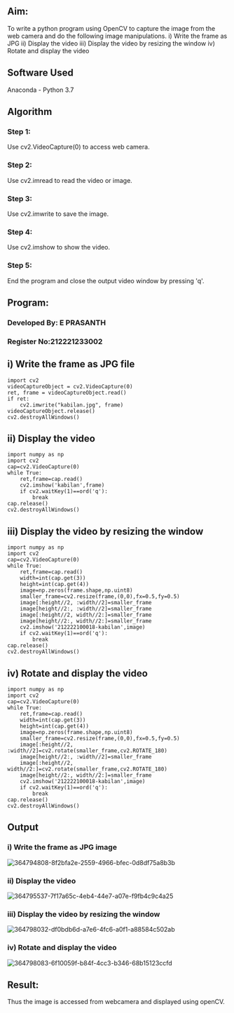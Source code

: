 
## Aim:
 
To write a python program using OpenCV to capture the image from the web camera and do the following image manipulations.
i) Write the frame as JPG 
ii) Display the video 
iii) Display the video by resizing the window
iv) Rotate and display the video

## Software Used
Anaconda - Python 3.7
## Algorithm
### Step 1:
Use cv2.VideoCapture(0) to access web camera.

### Step 2:
Use cv2.imread to read the video or image.

### Step 3:
Use cv2.imwrite to save the image.

### Step 4:
Use cv2.imshow to show the video.

### Step 5:
End the program and close the output video window by pressing 'q'.

## Program:
### Developed By: E PRASANTH
### Register No:212221233002

## i) Write the frame as JPG file
```
import cv2
videoCaptureObject = cv2.VideoCapture(0)
ret, frame = videoCaptureObject.read()
if ret:
    cv2.imwrite("kabilan.jpg", frame)
videoCaptureObject.release()
cv2.destroyAllWindows()
```



## ii) Display the video
```
import numpy as np
import cv2
cap=cv2.VideoCapture(0)
while True:
    ret,frame=cap.read()
    cv2.imshow('kabilan',frame)
    if cv2.waitKey(1)==ord('q'):
        break
cap.release()
cv2.destroyAllWindows()
```



## iii) Display the video by resizing the window
```
import numpy as np
import cv2
cap=cv2.VideoCapture(0)
while True:
    ret,frame=cap.read()
    width=int(cap.get(3))
    height=int(cap.get(4))
    image=np.zeros(frame.shape,np.uint8)
    smaller_frame=cv2.resize(frame,(0,0),fx=0.5,fy=0.5)
    image[:height//2, :width//2]=smaller_frame
    image[height//2:, :width//2]=smaller_frame
    image[:height//2, width//2:]=smaller_frame
    image[height//2:, width//2:]=smaller_frame
    cv2.imshow('212222100018-kabilan',image)
    if cv2.waitKey(1)==ord('q'):
        break
cap.release()
cv2.destroyAllWindows()
```



## iv) Rotate and display the video
```
import numpy as np
import cv2
cap=cv2.VideoCapture(0)
while True:
    ret,frame=cap.read()
    width=int(cap.get(3))
    height=int(cap.get(4))
    image=np.zeros(frame.shape,np.uint8)
    smaller_frame=cv2.resize(frame,(0,0),fx=0.5,fy=0.5)
    image[:height//2, :width//2]=cv2.rotate(smaller_frame,cv2.ROTATE_180)
    image[height//2:, :width//2]=smaller_frame
    image[:height//2, width//2:]=cv2.rotate(smaller_frame,cv2.ROTATE_180)
    image[height//2:, width//2:]=smaller_frame
    cv2.imshow('212222100018-kabilan',image)
    if cv2.waitKey(1)==ord('q'):
        break
cap.release()
cv2.destroyAllWindows()
```
## Output

### i) Write the frame as JPG image
![364794808-8f2bfa2e-2559-4966-bfec-0d8df75a8b3b](https://github.com/user-attachments/assets/49b5d0e1-fc59-457f-a244-834096e417c1)


### ii) Display the video
![364795537-7f17a65c-4eb4-44e7-a07e-f9fb4c9c4a25](https://github.com/user-attachments/assets/0757a311-243e-497b-9cab-4e66babc1975)


### iii) Display the video by resizing the window
![364798032-df0bdb6d-a7e6-4fc6-a0f1-a88584c502ab](https://github.com/user-attachments/assets/3d3bfd76-8d5f-4c1d-bdf7-66b8aaf1eafc)



### iv) Rotate and display the video
![364798083-6f10059f-b84f-4cc3-b346-68b15123ccfd](https://github.com/user-attachments/assets/686c5e29-fee1-4876-884e-a1a960272150)





## Result:
Thus the image is accessed from webcamera and displayed using openCV.
